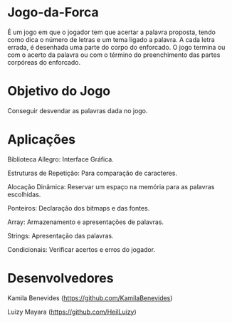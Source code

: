 # Jogo-da-Forca
É um jogo em que o jogador tem que acertar a palavra proposta, tendo como dica o número de letras e um tema ligado a palavra. A cada letra errada, é desenhada uma parte do corpo do enforcado. O jogo termina ou com o acerto da palavra ou com o término do preenchimento das partes corpóreas do enforcado.

# Objetivo do Jogo
Conseguir desvendar as palavras dada no jogo.

# Aplicações

Biblioteca Allegro: Interface Gráfica.

Estruturas de Repetição: Para comparação de caracteres.

Alocação Dinâmica: Reservar um espaço na memória para as palavras escolhidas.

Ponteiros: Declaração dos bitmaps e das fontes.

Array: Armazenamento e apresentações de palavras.

Strings: Apresentação das palavras.

Condicionais: Verificar acertos e erros do jogador.

# Desenvolvedores
Kamila Benevides (https://github.com/KamilaBenevides)

Luizy Mayara (https://github.com/HeilLuizy)
